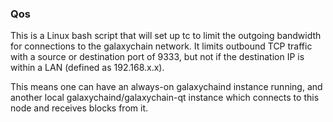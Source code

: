 ### Qos ###

This is a Linux bash script that will set up tc to limit the outgoing bandwidth for connections to the galaxychain network. It limits outbound TCP traffic with a source or destination port of 9333, but not if the destination IP is within a LAN (defined as 192.168.x.x).

This means one can have an always-on galaxychaind instance running, and another local galaxychaind/galaxychain-qt instance which connects to this node and receives blocks from it.
